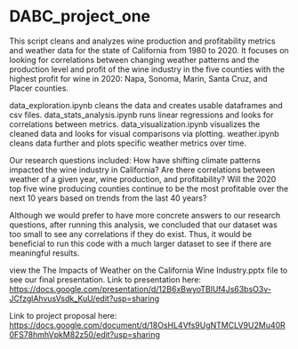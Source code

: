 # DABC_project_one

This script cleans and analyzes wine production and profitability metrics and weather data for the state of California from 1980 to 2020. It focuses on looking for correlations between changing weather patterns and the production level and profit of the wine industry in the five counties with the highest profit for wine in 2020: Napa, Sonoma, Marin, Santa Cruz, and Placer counties. 

data_exploration.ipynb cleans the data and creates usable dataframes and csv files.
data_stats_analysis.ipynb runs linear regressions and looks for correlations between metrics.
data_visualization.ipynb visualizes the cleaned data and looks for visual comparisons via plotting.
weather.ipynb cleans data further and plots specific weather metrics over time.

Our research questions included: How have shifting climate patterns impacted the wine industry in California?
Are there correlations between weather of a given year, wine production, and profitability?
Will the 2020 top five wine producing counties continue to be the most profitable over the next 10 years based on trends from the last 40 years?

Although we would prefer to have more concrete answers to our research questions, after running this analysis, we concluded that our dataset was too small to see any correlations if they do exist. Thus, it would be beneficial to run this code with a much larger dataset to see if there are meaningful results.

view the The Impacts of Weather on the California Wine Industry.pptx file to see our final presentation. 
Link to presentation here: https://docs.google.com/presentation/d/12B6xBwyoTBlUf4Js63bsO3v-JCfzglAhvusVsdk_KuU/edit?usp=sharing

Link to project proposal here: https://docs.google.com/document/d/18OsHL4Vfs9UgNTMCLV9U2Mu40R0FS78hmhVpkM82z50/edit?usp=sharing
